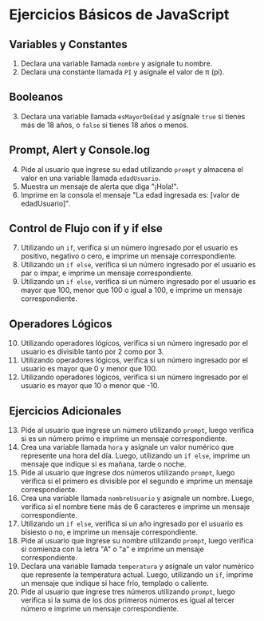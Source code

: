 # Ejercicios Básicos de JavaScript

## Variables y Constantes

1. Declara una variable llamada `nombre` y asígnale tu nombre.
2. Declara una constante llamada `PI` y asígnale el valor de π (pi).

## Booleanos

3. Declara una variable llamada `esMayorDeEdad` y asígnale `true` si tienes más de 18 años, o `false` si tienes 18 años o menos.

## Prompt, Alert y Console.log

4. Pide al usuario que ingrese su edad utilizando `prompt` y almacena el valor en una variable llamada `edadUsuario`.
5. Muestra un mensaje de alerta que diga "¡Hola!".
6. Imprime en la consola el mensaje "La edad ingresada es: [valor de edadUsuario]".

## Control de Flujo con if y if else

7. Utilizando un `if`, verifica si un número ingresado por el usuario es positivo, negativo o cero, e imprime un mensaje correspondiente.
8. Utilizando un `if else`, verifica si un número ingresado por el usuario es par o impar, e imprime un mensaje correspondiente.
9. Utilizando un `if else`, verifica si un número ingresado por el usuario es mayor que 100, menor que 100 o igual a 100, e imprime un mensaje correspondiente.

## Operadores Lógicos

10. Utilizando operadores lógicos, verifica si un número ingresado por el usuario es divisible tanto por 2 como por 3.
11. Utilizando operadores lógicos, verifica si un número ingresado por el usuario es mayor que 0 y menor que 100.
12. Utilizando operadores lógicos, verifica si un número ingresado por el usuario es mayor que 10 o menor que -10.

## Ejercicios Adicionales

13. Pide al usuario que ingrese un número utilizando `prompt`, luego verifica si es un número primo e imprime un mensaje correspondiente.
14. Crea una variable llamada `hora` y asígnale un valor numérico que represente una hora del día. Luego, utilizando un `if else`, imprime un mensaje que indique si es mañana, tarde o noche.
15. Pide al usuario que ingrese dos números utilizando `prompt`, luego verifica si el primero es divisible por el segundo e imprime un mensaje correspondiente.
16. Crea una variable llamada `nombreUsuario` y asígnale un nombre. Luego, verifica si el nombre tiene más de 6 caracteres e imprime un mensaje correspondiente.
17. Utilizando un `if else`, verifica si un año ingresado por el usuario es bisiesto o no, e imprime un mensaje correspondiente.
18. Pide al usuario que ingrese su nombre utilizando `prompt`, luego verifica si comienza con la letra "A" o "a" e imprime un mensaje correspondiente.
19. Declara una variable llamada `temperatura` y asígnale un valor numérico que represente la temperatura actual. Luego, utilizando un `if`, imprime un mensaje que indique si hace frío, templado o caliente.
20. Pide al usuario que ingrese tres números utilizando `prompt`, luego verifica si la suma de los dos primeros números es igual al tercer número e imprime un mensaje correspondiente.

